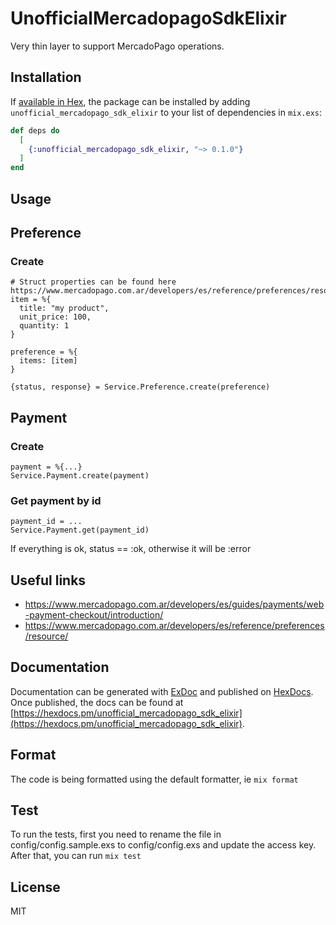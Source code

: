 # UnofficialMercadopagoSdkElixir

Very thin layer to support MercadoPago operations.

## Installation

If [available in Hex](https://hex.pm/docs/publish), the package can be installed
by adding `unofficial_mercadopago_sdk_elixir` to your list of dependencies in `mix.exs`:

```elixir
def deps do
  [
    {:unofficial_mercadopago_sdk_elixir, "~> 0.1.0"}
  ]
end
```

## Usage

## Preference
### Create
```
# Struct properties can be found here https://www.mercadopago.com.ar/developers/es/reference/preferences/resource/
item = %{
  title: "my product",
  unit_price: 100,
  quantity: 1
}

preference = %{
  items: [item]
}

{status, response} = Service.Preference.create(preference)
```

## Payment
### Create
```
payment = %{...}
Service.Payment.create(payment)
```

### Get payment by id
```
payment_id = ...
Service.Payment.get(payment_id)
```


If everything is ok, status == :ok, otherwise it will be :error

## Useful links
- https://www.mercadopago.com.ar/developers/es/guides/payments/web-payment-checkout/introduction/
- https://www.mercadopago.com.ar/developers/es/reference/preferences/resource/

## Documentation

Documentation can be generated with [ExDoc](https://github.com/elixir-lang/ex_doc)
and published on [HexDocs](https://hexdocs.pm). Once published, the docs can
be found at [https://hexdocs.pm/unofficial_mercadopago_sdk_elixir](https://hexdocs.pm/unofficial_mercadopago_sdk_elixir).

## Format
The code is being formatted using the default formatter, ie `mix format`

## Test
To run the tests, first you need to rename the file in config/config.sample.exs to config/config.exs and update the access key.
After that, you can run `mix test`

## License
MIT